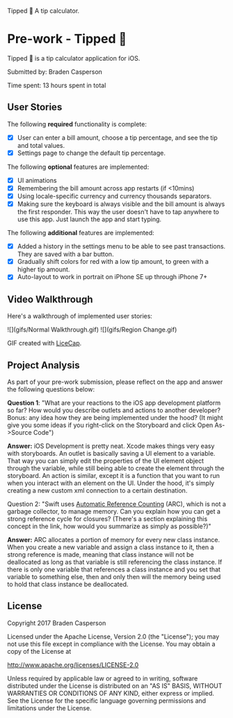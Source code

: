 Tipped 💸
A tip calculator.

# Pre-work - Tipped 💸

Tipped 💸 is a tip calculator application for iOS.

Submitted by: Braden Casperson

Time spent: 13 hours spent in total

## User Stories

The following **required** functionality is complete:

* [x] User can enter a bill amount, choose a tip percentage, and see the tip and total values.
* [x] Settings page to change the default tip percentage.

The following **optional** features are implemented:
* [x] UI animations
* [x] Remembering the bill amount across app restarts (if <10mins)
* [x] Using locale-specific currency and currency thousands separators.
* [x] Making sure the keyboard is always visible and the bill amount is always the first responder. This way the user doesn't have to tap anywhere to use this app. Just launch the app and start typing.

The following **additional** features are implemented:

- [x] Added a history in the settings menu to be able to see past transactions. They are saved with a bar button.
- [x] Gradually shift colors for red with a low tip amount, to green with a higher tip amount.
- [x] Auto-layout to work in portrait on iPhone SE up through iPhone 7+

## Video Walkthrough 

Here's a walkthrough of implemented user stories:

![](gifs/Normal Walkthrough.gif)
![](gifs/Region Change.gif)

GIF created with [LiceCap](http://www.cockos.com/licecap/).

## Project Analysis

As part of your pre-work submission, please reflect on the app and answer the following questions below:

**Question 1**: "What are your reactions to the iOS app development platform so far? How would you describe outlets and actions to another developer? Bonus: any idea how they are being implemented under the hood? (It might give you some ideas if you right-click on the Storyboard and click Open As->Source Code")

**Answer:** iOS Development is pretty neat. Xcode makes things very easy with storyboards. An outlet is basically saving a UI element to a variable. That way you can simply edit the properties of the UI element object through the variable, while still being able to create the element through the storyboard. An action is similar, except it is a function that you want to run when you interact with an element on the UI. Under the hood, it's simply creating a new custom xml connection to a certain destination.

Question 2: "Swift uses [Automatic Reference Counting](https://developer.apple.com/library/content/documentation/Swift/Conceptual/Swift_Programming_Language/AutomaticReferenceCounting.html#//apple_ref/doc/uid/TP40014097-CH20-ID49) (ARC), which is not a garbage collector, to manage memory. Can you explain how you can get a strong reference cycle for closures? (There's a section explaining this concept in the link, how would you summarize as simply as possible?)"

**Answer:** ARC allocates a portion of memory for every new class instance. When you create a new variable and assign a class instance to it, then a strong reference is made, meaning that class instance will not be deallocated as long as that variable is still referencing the class instance. If there is only one variable that references a class instance and you set that variable to something else, then and only then will the memory being used to hold that class instance be deallocated.


## License

Copyright 2017 Braden Casperson

Licensed under the Apache License, Version 2.0 (the "License");
you may not use this file except in compliance with the License.
You may obtain a copy of the License at

http://www.apache.org/licenses/LICENSE-2.0

Unless required by applicable law or agreed to in writing, software
distributed under the License is distributed on an "AS IS" BASIS,
WITHOUT WARRANTIES OR CONDITIONS OF ANY KIND, either express or implied.
See the License for the specific language governing permissions and
limitations under the License.
